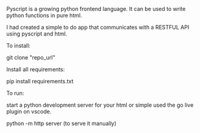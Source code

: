 Pyscript is a growing python frontend language. It can be used to write python functions in pure html.

I had created a simple to do app that communicates with a RESTFUL API using pyscript and html.


To install:

git clone "repo_url"

Install all requirements:

pip install requirements.txt

To run:

start a python development server for your html or simple used the go live plugin on vscode.

python -m http server (to serve it manually)


